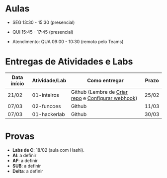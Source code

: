 

# Aulas

* SEG 13:30 - 15:30 (presencial)
* QUI 15:45 - 17:45 (presencial)

* Atendimento: QUA 09:00 - 10:30 (remoto pelo Teams)

# Entregas de Atividades e Labs


| Data início | Atividade/Lab                     | Como entregar                                                                 | Prazo       |
|-------------|-----------------------------------|-------------------------------------------------------------------------------|-------------|
| 21/02 | 01-inteiros | Github (Lembre de [Criar repo](https://classroom.github.com/a/JPDpzr6H) e [Configurar webhook](https://insper.blackboard.com/bbcswebdav/pid-980938-dt-content-rid-9706549_2/xid-9706549_2)) | 25/02 |
| 07/03 | 02-funcoes | Github | 11/03 |
| 07/03 | 01-hackerlab | Github | 30/03 |


# Provas

- **Labs de C**: 18/02 (aula com Hashi).
- **AI**: a definir
- **AF**: a definir
- **SUB**: a definir
- **Delta**: a definir